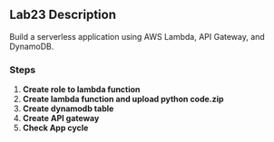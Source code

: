 ## Lab23 Description 

 Build a serverless application using AWS Lambda, API Gateway, and DynamoDB.

### Steps 
1. **Create role to lambda function**
2. **Create lambda function and upload python code.zip**
3. **Create dynamodb table**
4. **Create API gateway**
5. **Check App cycle**


